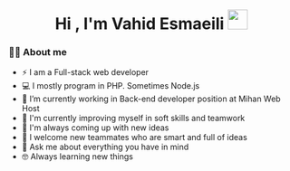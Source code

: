 <h1 align="center">Hi , I'm Vahid Esmaeili <img src="https://media.giphy.com/media/hvRJCLFzcasrR4ia7z/giphy.gif" width="35"></h1>



### :sassy_man: About me
- ⚡ I am a Full-stack web developer
- 💻 I mostly program in PHP. Sometimes Node.js 
- 🔭 I’m currently working in Back-end developer position at Mihan Web Host
- 🌱 I'm currently improving myself in soft skills and teamwork
- 🤔 I'm always coming up with new ideas
- 👯 I welcome new teammates who are smart and full of ideas
- 💬 Ask me about everything you have in mind
- 🤓 Always learning new things


